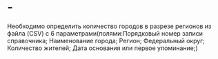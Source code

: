 # -
Необходимо определить количество городов в разрезе регионов из файла (CSV) c 6 параметрами(полями:Порядковый номер записи справочника; Наименование города; Регион; Федеральный округ; Количество жителей; Дата основания или первое упоминание;) 
